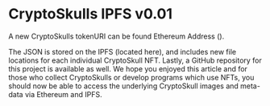 # CryptoSkulls IPFS v0.01
A new CryptoSkulls tokenURI can be found Ethereum Address ().


The JSON is stored on the IPFS (located here), and includes new file locations for each individual CryptoSkull NFT. Lastly, a GitHub repository for this project is available as well. We hope you enjoyed this article and for those who collect CryptoSkulls or develop programs which use NFTs, you should now be able to access the underlying CryptoSkull images and meta-data via Ethereum and IPFS.
